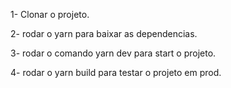 
1- Clonar o projeto.


2- rodar o yarn para baixar as dependencias.


3- rodar o comando yarn dev para start o projeto.


4- rodar o yarn build para testar o projeto em prod.
